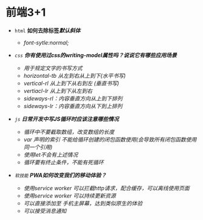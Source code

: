 # 前端3+1
- `html` **如何去除标签<i>默认斜体**
    - font-sytle:normal;
- `css` **你有使用过css的writing-model属性吗？说说它有哪些应用场景**
    - 用于规定文字的书写方式
    - horizontal-tb 从左到右从上到下(水平书写)
    - vertical-rl  从上到下从右到左 (垂直书写)
    - vertiacl-lr 从上到下从左到右
    - sideways-rl：内容垂直方向从上到下排列
    - sideways-lr：内容垂直方向从下到上排列

- `js` **日常开发中写JS循环时应该注意哪些情况**
    - 循环中不要截取数组，改变数组的长度
    - var 声明的索引 不能给循环创建的闭包函数使用(会导致所有闭包函数使用同一个引用)
    - 使用let不会有上述情况
    - 循环要有终止条件，不能有死循环
- `软技能` **PWA如何改变我们的移动体验？**
    - 使用service worker 可以拦截http请求，配合缓存，可以离线使用页面
    - 使用service worker 可以持续更新资源
    - 可以直接添加至 手机主屏幕，达到类似原生的体验
    - 可以接受消息通知